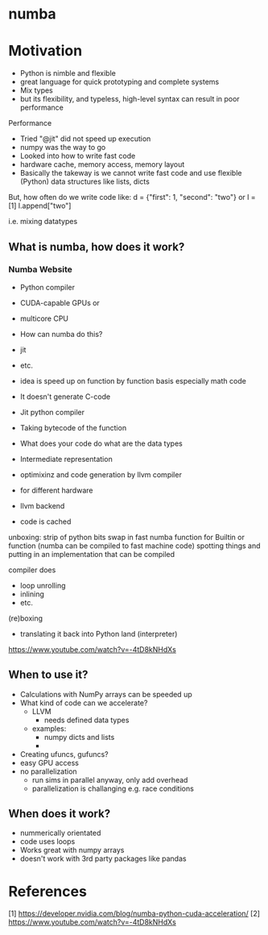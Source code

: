 # numba

# Motivation
- Python is nimble and flexible
- great language for quick prototyping and complete systems
- Mix types
- but its flexibility, and typeless, high-level syntax can result in poor performance

Performance
- Tried "@jit" did not speed up execution
- numpy was the way to go
- Looked into how to write fast code
- hardware cache, memory access, memory layout
- Basically the takeway is we cannot write fast code and use flexible (Python) data structures like lists, dicts

But, how often do we write code like:
d = {"first": 1, "second": "two"}
or
l = [1]
l.append["two"]

i.e. mixing datatypes


## What is numba, how does it work?
### Numba Website
- Python compiler
- CUDA-capable GPUs or
- multicore CPU
- How can numba do this?
- jit
- etc.
- idea is speed up on function by function basis especially math code
- It doesn't generate C-code

- Jit python compiler
- Taking bytecode of the function
- What does your code do what are the data types
- Intermediate representation 

- optimixinz and code generation by llvm compiler
- for different hardware
- llvm backend
- code is cached

unboxing: strip of python bits
swap in fast numba function for Builtin or function (numba can be compiled to fast machine code)
spotting things and putting in an implementation that can be compiled

compiler does
- loop unrolling
- inlining
- etc.


(re)boxing
- translating it back into Python land (interpreter)


https://www.youtube.com/watch?v=-4tD8kNHdXs




## When to use it?
- Calculations with NumPy arrays can be speeded up 
- What kind of code can we accelerate?
	- LLVM
		- needs defined data types
	- examples:
		- numpy dicts and lists
		- 
- Creating ufuncs, gufuncs? 
- easy GPU access
- no parallelization
	- run sims in parallel anyway, only add overhead
	- parallelization is challanging e.g. race conditions


## When does it work?
- nummerically orientated
- code uses loops
- Works great with numpy arrays
- doesn't work with 3rd party packages like pandas





# References
[1] https://developer.nvidia.com/blog/numba-python-cuda-acceleration/
[2] https://www.youtube.com/watch?v=-4tD8kNHdXs